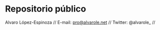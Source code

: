 # Repositorio público


Alvaro López-Espinoza //
E-mail: pro@alvarole.net //
Twitter: @alvarole_ //


